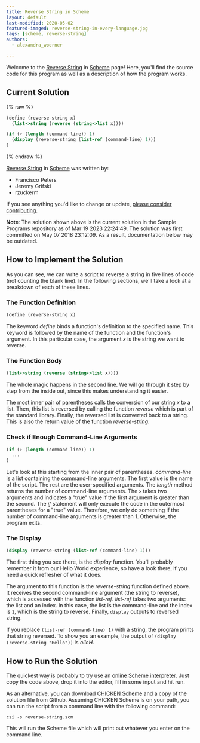 ```yaml
---
title: Reverse String in Scheme
layout: default
last-modified: 2020-05-02
featured-imaged: reverse-string-in-every-language.jpg
tags: [scheme, reverse-string]
authors:
  - alexandra_woerner

---
```


Welcome to the [Reverse String](https://sampleprograms.io/projects/reverse-string) in [Scheme](https://sampleprograms.io/languages/scheme) page! Here, you'll find the source code for this program as well as a description of how the program works.

## Current Solution

{% raw %}

```scheme
(define (reverse-string x)
  (list->string (reverse (string->list x))))

(if (> (length (command-line)) 1)
  (display (reverse-string (list-ref (command-line) 1)))
)
```

{% endraw %}

[Reverse String](https://sampleprograms.io/projects/reverse-string) in [Scheme](https://sampleprograms.io/languages/scheme) was written by:

- Francisco Peters
- Jeremy Grifski
- rzuckerm

If you see anything you'd like to change or update, [please consider contributing](https://github.com/TheRenegadeCoder/sample-programs).

**Note**: The solution shown above is the current solution in the Sample Programs repository as of Mar 19 2023 22:24:49. The solution was first committed on May 07 2018 23:12:09. As a result, documentation below may be outdated.

## How to Implement the Solution

As you can see, we can write a script to reverse a string in five lines of code (not counting the blank line).
In the following sections, we'll take a look at a breakdown of each of these lines.

### The Function Definition

```scheme
(define (reverse-string x)
```

The keyword *define* binds a function's definition to the specified name. This
keyword is followed by the name of the function and the function's argument. In
this particular case, the argument *x* is the string we want to reverse.

### The Function Body

```scheme
(list->string (reverse (string->list x))))
```

The whole magic happens in the second line. We will go through it step by step
from the inside out, since this makes understanding it easier.

The most inner pair of parentheses calls the conversion of our string *x* to a
list. Then, this list is reversed by calling the function *reverse* which is part
of the standard library. Finally, the reversed list is converted back to a string.
This is also the return value of the function *reverse-string*.

### Check if Enough Command-Line Arguments

```scheme
(if (> (length (command-line)) 1)
  ...
)
```

Let's look at this starting from the inner pair of parentheses.
*command-line* is a list containing the command-line arguments. The first value
is the name of the script. The rest are the user-specified arguments. The *length*
method returns the number of command-line arguments. The `>` takes two arguments
and indicates a "true" value if the first argument is greater than the second.
The *if* statement will only execute the code in the outermost parentheses
for a "true" value. Therefore, we only do something if the number of command-line
arguments is greater than 1. Otherwise, the program exits.

### The Display

```scheme
(display (reverse-string (list-ref (command-line) 1)))
```

The first thing you see there, is the *display* function. You'll probably remember
it from our Hello World experience, so have a look there, if you need a quick
refresher of what it does.

The argument to this function is the *reverse-string* function defined above. It
receives the second command-line argument (the string to reverse),
which is accessed with the function *list-ref*. *list-ref* takes two arguments:
the list and an index. In this case, the list is the command-line and the index
is `1`, which is the string to reverse. Finally, `display` outputs to reversed
string.

If you replace `(list-ref (command-line) 1)` with a string, the program prints that string
reversed. To show you an example, the output of
`(display (reverse-string "Hello"))` is *olleH*.


## How to Run the Solution

The quickest way is probably to try use an [online Scheme interpreter][1]. Just copy
the code above, drop it into the editor, fill in some input and hit run.

As an alternative, you can download [CHICKEN Scheme][2] and a copy of the solution
file from Github. Assuming CHICKEN Scheme is on your path, you can run the
script from a command line with the following command:

```console
csi -s reverse-string.scm
```

This will run the Scheme file which will print out whatever you enter on the
command line.

[1]: https://www.jdoodle.com/execute-scheme-online/
[2]: https://call-cc.org/
